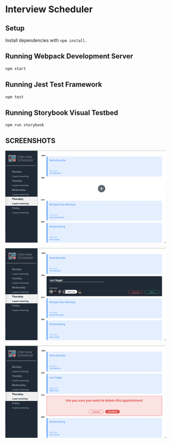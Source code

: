 # Interview Scheduler

## Setup

Install dependencies with `npm install`.

## Running Webpack Development Server

```sh
npm start
```

## Running Jest Test Framework

```sh
npm test
```

## Running Storybook Visual Testbed

```sh
npm run storybook
```

## SCREENSHOTS
!["Unaltered screen with default appointments"](https://github.com/larsyaeger/scheduler/blob/master/DOCS/Screenshot1.png?raw=true)

!["Adding an appointment"](https://github.com/larsyaeger/scheduler/blob/master/DOCS/Screenshot2.png?raw=true)

!["After clicking delete button we get a confirmation"](https://github.com/larsyaeger/scheduler/blob/master/DOCS/Screenshot3.png?raw=true)
